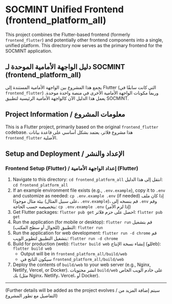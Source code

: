 # SOCMINT Unified Frontend (frontend_platform_all)

This project combines the Flutter-based frontend (formerly `frontend_flutter`) and potentially other frontend components into a single, unified platform. This directory now serves as the primary frontend for the SOCMINT application.

## دليل الواجهة الأمامية الموحدة لـ SOCMINT (frontend_platform_all)

يجمع هذا المشروع بين الواجهة الأمامية المستندة إلى Flutter (التي كانت سابقًا في `frontend_flutter`) وربما مكونات الواجهة الأمامية الأخرى في منصة واحدة موحدة. يعمل هذا الدليل الآن كالواجهة الأمامية الرئيسية لتطبيق SOCMINT.

## Project Information / معلومات المشروع

This is a Flutter project, primarily based on the original `frontend_flutter` codebase.
هذا مشروع فلاتر، يعتمد بشكل أساسي على قاعدة بيانات `frontend_flutter` الأصلية.

## Setup and Deployment / الإعداد والنشر

### Frontend Setup (Flutter) / إعداد الواجهة الأمامية (Flutter)

1.  Navigate to this directory: `cd frontend_platform_all`
    انتقل إلى هذا الدليل: `cd frontend_platform_all`
2.  If an example environment file exists (e.g., `.env.example`), copy it to `.env` and customize as needed: `cp .env.example .env` (if needed)
    إذا كان ملف بيئة مثال موجودًا (على سبيل المثال، `.env.example`)، قم بنسخه إلى `.env` وقم بتخصيصه حسب الحاجة: `cp .env.example .env` (إذا لزم الأمر)
3.  Get Flutter packages: `flutter pub get`
    احصل على حزم فلاتر: `flutter pub get`
4.  Run the application (for mobile or desktop): `flutter run`
    قم بتشغيل التطبيق (للجوال أو سطح المكتب): `flutter run`
5.  Run the application for web development: `flutter run -d chrome`
    قم بتشغيل التطبيق لتطوير الويب: `flutter run -d chrome`
6.  Build for production (web): `flutter build web`
    إنشاء نسخة الإنتاج (للوeb): `flutter build web`
    - Output will be in `frontend_platform_all/build/web`
    - سيكون الناتج في `frontend_platform_all/build/web`
7.  Deploy the contents of `build/web` to your web server (e.g., Nginx, Netlify, Vercel, or Docker).
    انشر محتويات `build/web` على خادم الويب الخاص بك (مثل Nginx، Netlify، Vercel، أو Docker).

---
(Further details will be added as the project evolves / سيتم إضافة المزيد من التفاصيل مع تطور المشروع)

